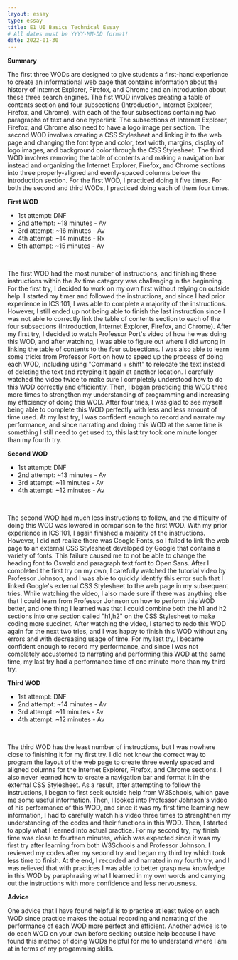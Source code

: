 ```yaml
---
layout: essay
type: essay
title: E1 UI Basics Technical Essay
# All dates must be YYYY-MM-DD format!
date: 2022-01-30
---
```


**Summary**
<p>The first three WODs are designed to give students a first-hand experience to create an informational web page that contains information about the history of Internet Explorer, Firefox, and Chrome and an introduction about these three search engines. The fist WOD involves creating a table of contents section and four subsections (Introduction, Internet Explorer, Firefox, and Chrome), with each of the four subsections containing two paragraphs of text and one hyperlink. The subsections of Internet Explorer, Firefox, and Chrome also need to have a logo image per section. The second WOD involves creating a CSS Stylesheet and linking it to the web page and changing the font type and color, text width, margins, display of logo images, and background color through the CSS Stylesheet. The third WOD involves removing the table of contents and making a navigation bar instead and organizing the Internet Explorer, Firefox, and Chrome sections into three properly-aligned and evenly-spaced columns below the introduction section. For the first WOD, I practiced doing it five times. For both the second and third WODs, I practiced doing each of them four times.</p>

**First WOD**
<ul>
<li>1st attempt: DNF
<li>2nd attempt: ~18 minutes - Av
<li>3rd attempt: ~16 minutes - Av
<li>4th attempt: ~14 minutes - Rx
<li>5th attempt: ~15 minutes - Av
</ul></br>

<p>The first WOD had the most number of instructions, and finishing these instructions within the Av time category was challenging in the beginning. For the first try, I decided to work on my own first without relying on outside help. I started my timer and followed the instructions, and since I had prior experience in ICS 101, I was able to complete a majority of the instructions. However, I still ended up not being able to finish the last instruction since I was not able to correctly link the table of contents section to each of the four subsections (Introduction, Internet Explorer, Firefox, and Chrome). After my first try, I decided to watch Professor Port's video of how he was doing this WOD, and after watching, I was able to figure out where I did wrong in linking the table of contents to the four subsections. I was also able to learn some tricks from Professor Port on how to speed up the process of doing each WOD, including using "Command + shift" to relocate the text instead of deleting the text and retyping it again at another location. I carefully watched the video twice to make sure I completely understood how to do this WOD correctly and efficiently. Then, I began practicing this WOD three more times to strengthen my understanding of programming and increasing my efficiency of doing this WOD. After four tries, I was glad to see myself being able to complete this WOD perfectly with less and less amount of time used. At my last try, I was confident enough to record and narrate my performance, and since narrating and doing this WOD at the same time is something I still need to get used to, this last try took one minute longer than my fourth try.</p>

**Second WOD**
<ul>
<li>1st attempt: DNF
<li>2nd attempt: ~13 minutes - Av
<li>3rd attempt: ~11 minutes - Av
<li>4th attempt: ~12 minutes - Av
</ul>
</br>
<p>The second WOD had much less instructions to follow, and the difficulty of doing this WOD was lowered in comparison to the first WOD. With my prior experience in ICS 101, I again finished a majority of the instructions. However, I did not realize there was Google Fonts, so I failed to link the web page to an external CSS Stylesheet developed by Google that contains a variety of fonts. This failure caused me to not be able to change the heading font to Oswald and paragraph text font to Open Sans. After I completed the first try on my own, I carefully watched the tutorial video by Professor Johnson, and I was able to quickly identify this error such that I linked Google's external CSS Stylesheet to the web page in my subsequent tries. While watching the video, I also made sure if there was anything else that I could learn from Professor Johnson on how to perform this WOD better, and one thing I learned was that I could combine both the h1 and h2 sections into one section called "h1,h2" on the CSS Stylesheet to make coding more succinct. After watching the video, I started to redo this WOD again for the next two tries, and I was happy to finish this WOD without any errors and with decreasing usage of time. For my last try, I became confident enough to record my performance, and since I was not completely accustomed to narrating and performing this WOD at the same time, my last try had a performance time of one minute more than my third try.</p>

**Third WOD**
<ul>
<li>1st attempt: DNF 
<li>2nd attempt: ~14 minutes - Av
<li>3rd attempt: ~11 minutes - Av
<li>4th attempt: ~12 minutes - Av
</ul>
</br>
<p>The third WOD has the least number of instructions, but I was nowhere close to finishing it for my first try. I did not know the correct way to program the layout of the web page to create three evenly spaced and aligned columns for the Internet Explorer, Firefox, and Chrome sections. I also never learned how to create a navigation bar and format it in the external CSS Stylesheet. As a result, after attempting to follow the instructions, I began to first seek outside help from W3Schools, which gave me some useful information. Then, I looked into Professor Johnson's video of his performance of this WOD, and since it was my first time learning new information, I had to carefully watch his video three times to strenghthen my understanding of the codes and their functions in this WOD. Then, I started to apply what I learned into actual practice. For my second try, my finish time was close to fourteen minutes, which was expected since it was my first try after learning from both W3Schools and Professor Johnson. I reviewed my codes after my second try and began my third try which took less time to finish. At the end,  I recorded and narrated in my fourth try, and I was relieved that with practices I was able to better grasp new knowledge in this WOD by paraphrasing what I learned in my own words and carrying out the instructions with more confidence and less nervousness.</P>

**Advice**
<p>One advice that I have found helpful is to practice at least twice on each WOD since practice makes the actual recording and narrating of the performance of each WOD more perfect and efficient. Another advice is to do each WOD on your own before seeking outside help because I have found this method of doing WODs helpful for me to understand where I am at in terms of my progamming skills.</P>
